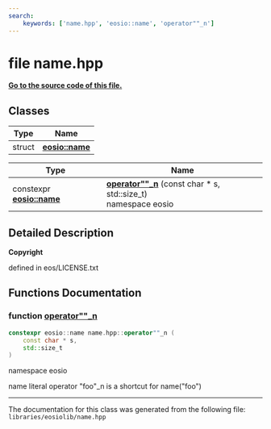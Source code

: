 ```yaml
---
search:
    keywords: ['name.hpp', 'eosio::name', 'operator""_n']
---
```


# file name.hpp

**[Go to the source code of this file.](name_8hpp_source.md)**
## Classes

|Type|Name|
|-----|-----|
|struct|[**eosio::name**](structeosio_1_1name.md)|



|Type|Name|
|-----|-----|
|constexpr **[eosio::name](structeosio_1_1name.md)**|[**operator""\_n**](name_8hpp_af3b6e026bc7d6c91906c38f47cdc586f.md#1af3b6e026bc7d6c91906c38f47cdc586f) (const char \* s, std::size\_t) <br>namespace eosio |


## Detailed Description



**Copyright**

defined in eos/LICENSE.txt 



## Functions Documentation

### function <a id="1af3b6e026bc7d6c91906c38f47cdc586f" href="#1af3b6e026bc7d6c91906c38f47cdc586f">operator""\_n</a>

```cpp
constexpr eosio::name name.hpp::operator""_n (
    const char * s,
    std::size_t 
)
```

namespace eosio 

name literal operator
"foo"\_n is a shortcut for name("foo") 



----------------------------------------
The documentation for this class was generated from the following file: `libraries/eosiolib/name.hpp`

